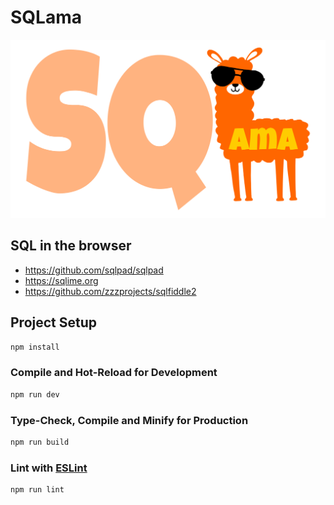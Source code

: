 # SQLama

![](https://raw.githubusercontent.com/Josef-Friedrich/SQLama/main/src/assets/logo.png)

## SQL in the browser

* https://github.com/sqlpad/sqlpad
* https://sqlime.org
* https://github.com/zzzprojects/sqlfiddle2

## Project Setup

```sh
npm install
```

### Compile and Hot-Reload for Development

```sh
npm run dev
```

### Type-Check, Compile and Minify for Production

```sh
npm run build
```

### Lint with [ESLint](https://eslint.org/)

```sh
npm run lint
```
